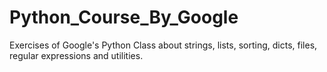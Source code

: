 # Python_Course_By_Google
Exercises of Google's Python Class about strings, lists, sorting, dicts, files, regular expressions and utilities.
